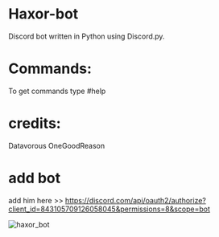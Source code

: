 # Haxor-bot
Discord bot written in Python using Discord.py.

# Commands:

To get commands type #help

# credits:

Datavorous
OneGoodReason

# add bot

add him here >> https://discord.com/api/oauth2/authorize?client_id=843105709126058045&permissions=8&scope=bot

![haxor_bot](https://user-images.githubusercontent.com/68533095/121803237-e19bf600-cc40-11eb-87a6-bf86ac61c7b7.jpg)



